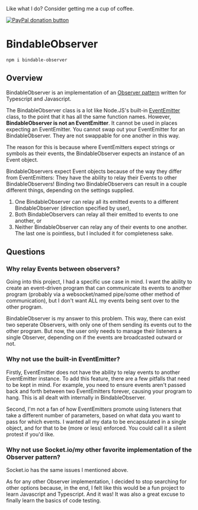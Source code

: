 Like what I do? Consider getting me a cup of coffee.

[![PayPal donation button](https://www.paypalobjects.com/en_US/i/btn/btn_donate_SM.gif "Donate")](https://www.paypal.com/cgi-bin/webscr?cmd=_donations&business=NZ9N3AJ8RK8HL&currency_code=USD&source=url)

# BindableObserver

    npm i bindable-observer

## Overview

BindableObserver is an implementation of an [Observer pattern](https://en.wikipedia.org/wiki/Observer_pattern) written for Typescript and Javascript.

The BindableObserver class is a lot like Node.JS's built-in [EventEmitter](https://nodejs.org/api/events.html) class, to the point that it has all the same function names. However, **BindableObserver is not an EventEmitter**. It cannot be used in places expecting an EventEmitter. You cannot swap out your EventEmitter for an BindableObserver. They are not swappable for one another in this way.

The reason for this is because where EventEmitters expect strings or symbols as their events, the BindableObserver expects an instance of an Event object.

BindableObservers expect Event objects because of the way they differ from EventEmitters: They have the ability to relay their Events to other BindableObservers! Binding two BindableObservers can result in a couple different things, depending on the settings supplied. 
1. One BindableObserver can relay all its emitted events to a different BindableObserver (direction specified by user),
2. Both BindableObservers can relay all their emitted to events to one another, or
3. Neither BindableObserver can relay any of their events to one another.
The last one is pointless, but I included it for completeness sake.

## Questions

### Why relay Events between observers?
Going into this project, I had a specific use case in mind. I want the ability to create an event-driven program that can communicate its events to another program (probably via a websocket/named pipe/some other method of communication), but I don't want ALL my events being sent over to the other program.

BindableObserver is my answer to this problem. This way, there can exist two seperate Observers, with only one of them sending its events out to the other program. But now, the user only needs to manage their listeners a single Observer, depending on if the events are broadcasted outward or not.

### Why not use the built-in EventEmitter?

Firstly, EventEmitter does not have the ability to relay events to another EventEmitter instance. To add this feature, there are a few pitfalls that need to be kept in mind. For example, you need to ensure events aren't passed back and forth between two EventEmitters forever, causing your program to hang. This is all dealt with internally in BindableObserver.

Second, I'm not a fan of how EventEmitters promote using listeners that take a different number of parameters, based on what data you want to pass for which events. I wanted all my data to be encapsulated in a single object, and for that to be (more or less) enforced. You could call it a silent protest if you'd like.

### Why not use Socket.io/my other favorite implementation of the Observer pattern?

Socket.io has the same issues I mentioned above.

As for any other Observer implementation, I decided to stop searching for other options because, in the end, I felt like this would be a fun project to learn Javascript and Typescript. And it was! It was also a great excuse to finally learn the basics of code testing.
